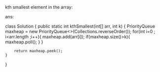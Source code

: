 kth smallest element in the array:

ans:

class Solution {
    public static int kthSmallest(int[] arr, int k) {
        PriorityQueue<Integer> maxheap = new PriorityQueue<>(Collections.reverseOrder());
        for(int i=0 ; i<arr.length ;i++){
            maxheap.add(arr[i]);
            if(maxheap.size()>k){
                maxheap.poll();
            }
        }
        
        return maxheap.peek();
    }
}

